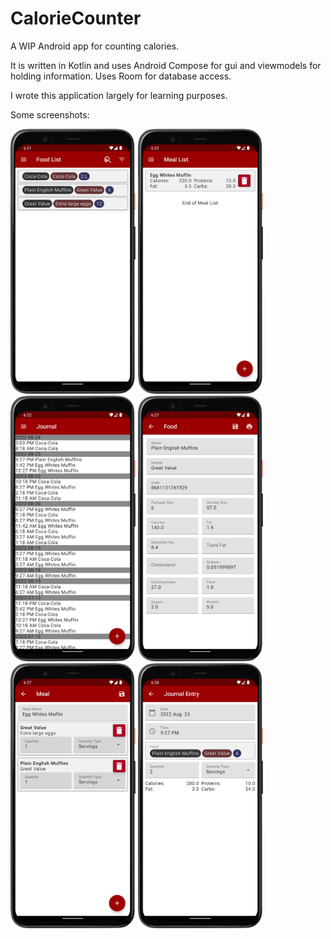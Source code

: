 # CalorieCounter

A WIP Android app for counting calories.

It is written in Kotlin and uses Android Compose for gui and viewmodels for holding information. Uses Room for database access.

I wrote this application largely for learning purposes.

Some screenshots:

<p float="left">
<img src="readme_images/Foodlist_Screen.png" width="200">
<img src="readme_images/Meallist_Screen.png" width="200">
<img src="readme_images/Journal_Screen.png" width="200">
<img src="readme_images/Food_Entry_Screen.png" width="200">
<img src="readme_images/Meal_Entry_Screen.png" width="200">
<img src="readme_images/Journal_Entry_Screen.png" width="200">
</p>
